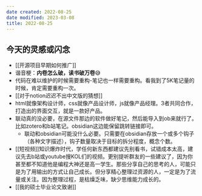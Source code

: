 ```yaml
---
date created: 2022-08-25
date modified: 2023-03-08
title: 2022-08-25
---
```


## 今天的灵感或闪念

- [[开源项目早期如何推广]]
- 谐音梗：**内卷怎么破，读书破万卷**😅
- 代码在难以维护的时候需要重构-笔记也一样需要重构。看我到了5K笔记量的时候，肯定需要重构一次。
- [[对于notion迟迟不出中文版的猜想]]
- html就像架构设计师，css就像产品设计师，js就像产品经理。3者共同合作，打造出的界面交互，就是一款好产品。
- 联动真的没必要，在源文件那边的软件做好笔记，然后能导入到ob来就行了。比如zotero和b站笔记。obsidian这边能保留跳转链接即可。
	- 联动和obsidian可能没什么必要。只需要在obsidian存放一个或多个钩子（各种文字描述），钩子数量取决于目标的拆分程度，概念个数。
- [[短视频]]知识爆炸时代，学任何新东西都建议先别看书，试错成本太高，建议先去b站或youtube搜KOL们的视频。更别提听群友的一些建议了，因为你甚至都不知道他是编程大神还是高一学生。那些分享自己的思考的人，可能只是为了用输出的方式让自己成长。但分享精心整理过资源的人，一定是为了流量或关注。因为整理过程，是枯燥乏味，缺少思维能力成长的。
- [[我的硕士毕业论文致谢]]
